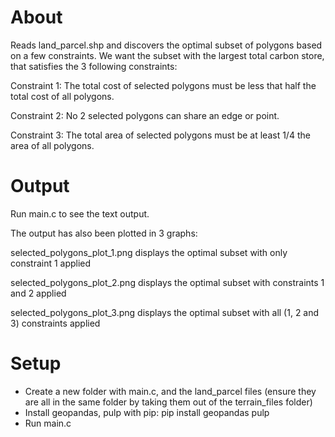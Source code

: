 # About
Reads land_parcel.shp and discovers the optimal subset of polygons based on a few constraints. We want the subset with the largest total carbon store, that satisfies the 3 following constraints:

Constraint 1: The total cost of selected polygons must be less that half the total cost of all polygons.

Constraint 2: No 2 selected polygons can share an edge or point.

Constraint 3: The total area of selected polygons must be at least 1/4 the area of all polygons.

# Output
Run main.c to see the text output.

The output has also been plotted in 3 graphs:

selected_polygons_plot_1.png displays the optimal subset with only constraint 1 applied

selected_polygons_plot_2.png displays the optimal subset with constraints 1 and 2 applied

selected_polygons_plot_3.png displays the optimal subset with all (1, 2 and 3) constraints applied

# Setup

- Create a new folder with main.c, and the land_parcel files (ensure they are all in the same folder by taking them out of the terrain_files folder)
- Install geopandas, pulp with pip: pip install geopandas pulp
- Run main.c
  
